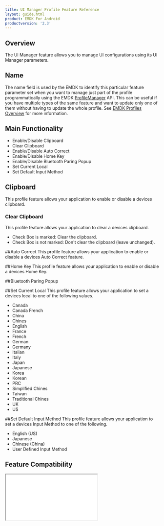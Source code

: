 ```yaml
---
title: UI Manager Profile Feature Reference
layout: guide.html
product: EMDK For Android
productversion: '2.3'
---
```


## Overview

The UI Manager feature allows you to manage UI configurations using its UI Manager parameters. 

## Name
The name field is used by the EMDK to identify this particular feature parameter set when you want to manage just part of the profile programmatically using the EMDK [ProfileManager](../../../api/core/ProfileManager) API. This can be useful if you have multiple types of the same feature and want to update only one of them without having to update the whole profile. See [EMDK Profiles Overview](../usingwizard) for more information.

## Main Functionality

* Enable/Disable Clipboard
* Clear Clipboard 
* Enable/Disable Auto Correct
* Enable/Disable Home Key
* Enable/Disable Bluetooth Paring Popup
* Set Current Local
* Set Default Input Method 


## Clipboard
This profile feature allows your application to enable or disable a devices clipboard.


### Clear Clipboard
This profile feature allows your application to clear a devices clipboard.

* Check Box is marked: Clear the clipboard.
* Check Box is not marked: Don't clear the clipboard (leave unchanged).

##Auto Correct
This profile feature allows your application to enable or disable a devices Auto Correct feature.

##Home Key
This profile feature allows your application to enable or disable a devices Home Key.

##Bluetooth Paring Popup








##Set Current Local
This profile feature allows your application to set a devices local to one of the following values.

  * Canada
  * Canada French
  * China 
  * Chines
  * English 
  * France
  * French
  * German
  * Germany
  * Italian
  * Italy
  * Japan
  * Japanese
  * Korea
  * Korean
  * PRC
  * Simplified Chines
  * Taiwan 
  * Traditional Chines
  * UK
  * US

##Set Default Input Method 
This profile feature allows your application to set a devices Input Method to one of the following.
  * English (US)
  * Japanese
  * Chinese (China)
  * User Defined Input Method


## Feature Compatibility
<iframe src="compare.html#mx=4.3&csp=UiMgr&os=All&embed=true"></iframe> 














